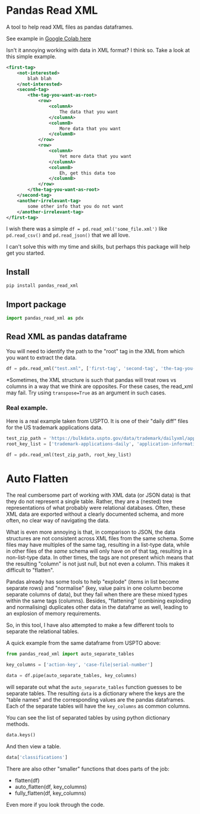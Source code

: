 # Pandas Read XML

A tool to help read XML files as pandas dataframes.

See example in [Google Colab here](https://colab.research.google.com/github/minchulkim87/pandas_read_xml/blob/master/pandas_read_xml_example.ipynb)

Isn't it annoying working with data in XML format? I think so. Take a look at this simple example.

```xml
<first-tag>
    <not-interested>
        blah blah
    </not-interested>
    <second-tag>
        <the-tag-you-want-as-root>
            <row>
                <columnA>
                    The data that you want
                </columnA>
                <columnB>
                    More data that you want
                </columnB>
            </row>
            <row>
                <columnA>
                    Yet more data that you want
                </columnA>
                <columnB>
                    Eh, get this data too
                </columnB>
            </row>
        </the-tag-you-want-as-root>
    </second-tag>
    <another-irrelevant-tag>
        some other info that you do not want
    </another-irrelevant-tag>
</first-tag>
```

I wish there was a simple `df = pd.read_xml('some_file.xml')` like `pd.read_csv()` and `pd.read_json()` that we all love.

I can't solve this with my time and skills, but perhaps this package will help get you started.


## Install

```bash
pip install pandas_read_xml
```

## Import package

```python
import pandas_read_xml as pdx
```

## Read XML as pandas dataframe

You will need to identify the path to the "root" tag in the XML from which you want to extract the data.

```python
df = pdx.read_xml("test.xml", ['first-tag', 'second-tag', 'the-tag-you-want-as-root'])
```

*Sometimes, the XML structure is such that pandas will treat rows vs columns in a way that we think are opposites. For these cases, the read_xml may fail. Try using `transpose=True` as an argument in such cases.

### Real example.

Here is a real example taken from USPTO. It is one of their "daily diff" files for the US trademark applications data.

```python
test_zip_path = 'https://bulkdata.uspto.gov/data/trademark/dailyxml/applications/apc200219.zip'
root_key_list = ['trademark-applications-daily', 'application-information', 'file-segments', 'action-keys']

df = pdx.read_xml(test_zip_path, root_key_list)
```

# Auto Flatten

The real cumbersome part of working with XML data (or JSON data) is that they do not represent a single table. Rather, they are a (nested) tree representations of what probably were relational databases. Often, these XML data are exported without a clearly documented schema, and more often, no clear way of navigating the data.

What is even more annoying is that, in comparison to JSON, the data structures are not consistent across XML files from the same schema. Some files may have multiples of the same tag, resulting in a list-type data, while in other files of the *same* schema will only have on of that tag, resulting in a non-list-type data. In other times, the tags are not present which means that the resulting "column" is not just null, but not even a column. This makes it difficult to "flatten".

Pandas already has some tools to help "explode" (items in list become separate rows) and "normalise" (key, value pairs in one column become separate columns of data), but they fail when there are these mixed types within the same tags (columns). Besides, "flattening" (combining exploding and normalising) duplicates other data in the dataframe as well, leading to an explosion of memory requirements.

So, in this tool, I have also attempted to make a few different tools to separate the relational tables.

A quick example from the same dataframe from USPTO above:

```python
from pandas_read_xml import auto_separate_tables

key_columns = ['action-key', 'case-file|serial-number']

data = df.pipe(auto_separate_tables, key_columns)
```

will separate out what the `auto_separate_tables` function guesses to be separate tables. The resulting `data` is a dictionary where the keys are the "table names" and the corresponding values are the pandas dataframes. Each of the separate tables will have the `key_columns` as common columns.

You can see the list of separated tables by using python dictionary methods.

```python
data.keys()
```

And then view a table.

```python
data['classifications']
```

There are also other "smaller" functions that does parts of the job:

- flatten(df)
- auto_flatten(df, key_columns)
- fully_flatten(df, key_columns)

Even more if you look through the code.
